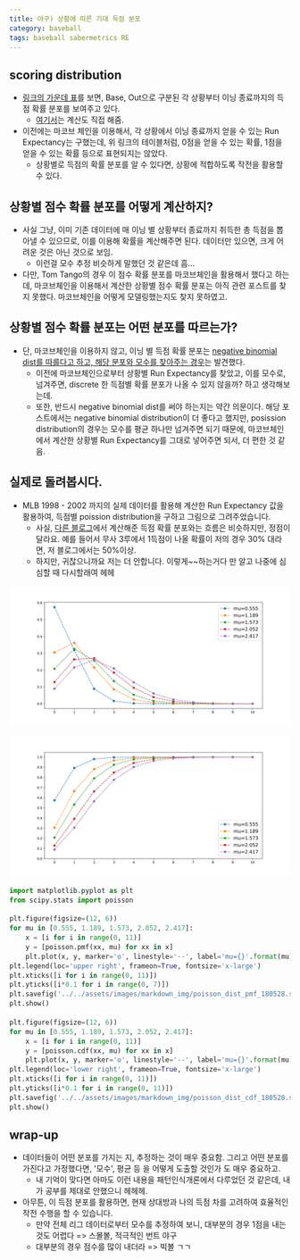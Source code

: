 ```yaml
---
title: 야구) 상황에 따른 기대 득점 분포
category: baseball 
tags: baseball sabermetrics RE
---
```


## scoring distribution 

- [링크의 가운데 표](https://www.fangraphs.com/blogs/more-fun-with-markov-custom-run-expectancies/)를 보면, Base, Out으로 구분된 각 상황부터 이닝 종료까지의 득점 확률 분포를 보여주고 있다. 
    - [여기서](https://gregstoll.dyndns.org/~gregstoll/baseball/runsperinning.html)는 계산도 직접 해줌. 
- 이전에는 마코브 체인을 이용해서, 각 상황에서 이닝 종료까지 얻을 수 있는 Run Expectancy는 구했는데, 위 링크의 테이블처럼, 0점을 얻을 수 있는 확률, 1점을 얻을 수 있는 확률 등으로 표현되지는 않았다. 
    - 상황별로 득점의 확률 분포를 알 수 있다면, 상황에 적합하도록 작전을 활용할 수 있다. 

## 상황별 점수 확률 분포를 어떻게 계산하지? 

- 사실 그냥, 이미 기존 데이터에 매 이닝 별 상황부터 종료까지 취득한 총 득점을 뽑아낼 수 있으므로, 이를 이용해 확률을 계산해주면 된다. 데이터만 있으면, 크게 어려운 것은 아닌 것으로 보임. 
    - 이런걸 모수 추정 비슷하게 말했던 것 같은데 흠...
- 다만, Tom Tango의 경우 이 점수 확률 분포를 마코브체인을 활용해서 했다고 하는데, 마코브체인을 이용해서 계산한 상황별 점수 확률 분포는 아직 관련 포스트를 찾지 못했다. 마코브체인을 어떻게 모델링했는지도 찾지 못하였고. 

## 상황별 점수 확률 분포는 어떤 분포를 따르는가? 

- 단, 마코브체인을 이용하지 않고, 이닝 별 득점 확률 분포는 [negative binomial dist를 따를다고 하고, 해당 분포와 모수를 찾아주는 경우](https://stats.seandolinar.com/mlb-run-distribution-neg-binomial/)는 발견했다. 
    - 이전에 마코브체인으로부터 상황별 Run Expectancy를 찾았고, 이를 모수로, 넘겨주면, discrete 한 득점별 확률 분포가 나올 수 있지 않을까? 하고 생각해보는데.  
    - 또한, 반드시 negative binomial dist를 써야 하는지는 약간 의문이다. 해당 포스트에서는 negative binomial distribution이 더 좋다고 했지만, posission distribution의 경우는 모수를 평균 하나만 넘겨주면 되기 때문에, 마코브체인에서 계산한 상황별 Run Expectancy를 그대로 넣어주면 되서, 더 편한 것 같음. 

## 실제로 돌려봅시다. 

- MLB 1998 - 2002 까지의 실제 데이터를 활용해 계산한 Run Expectancy 값을 활용하여, 득점별 poission distribution을 구하고 그림으로 그려주었습니다. 
    - 사실, [다른 블로그](https://gregstoll.dyndns.org/~gregstoll/baseball/runsperinning.html#about)에서 계산해준 득점 확률 분포와는 흐름은 비슷하지만, 정점이 달라요. 예를 들어서 무사 3루에서 1득점이 나올 확률이 저의 경우 30% 대라면, 저 블로그에서는 50%이상. 
    - 하지만, 귀찮으니까요 저는 더 안합니다. 이렇게~~하는거다 만 알고 나중에 심심할 때 다시할래여 헤헤 

![poission dist, pmf](/assets/images/markdown_img/poisson_dist_pmf_180528.svg)

![poission dist, cdf](/assets/images/markdown_img/poisson_dist_cdf_180528.svg)

```python
import matplotlib.pyplot as plt 
from scipy.stats import poisson

plt.figure(figsize=(12, 6))
for mu in [0.555, 1.189, 1.573, 2.052, 2.417]:    
    x = [i for i in range(0, 11)]
    y = [poisson.pmf(xx, mu) for xx in x]
    plt.plot(x, y, marker='o', linestyle='--', label='mu={}'.format(mu))
plt.legend(loc='upper right', frameon=True, fontsize='x-large')
plt.xticks([i for i in range(0, 11)])
plt.yticks([i*0.1 for i in range(0, 7)])
plt.savefig('../../assets/images/markdown_img/poisson_dist_pmf_180528.svg')
plt.show()

plt.figure(figsize=(12, 6))
for mu in [0.555, 1.189, 1.573, 2.052, 2.417]:    
    x = [i for i in range(0, 11)]
    y = [poisson.cdf(xx, mu) for xx in x]
    plt.plot(x, y, marker='o', linestyle='--', label='mu={}'.format(mu))
plt.legend(loc='lower right', frameon=True, fontsize='x-large')
plt.xticks([i for i in range(0, 11)])
plt.yticks([i*0.1 for i in range(0, 11)])
plt.savefig('../../assets/images/markdown_img/poisson_dist_cdf_180528.svg')
plt.show()
```

## wrap-up 

- 데이터들이 어떤 분포를 가지는 지, 추정하는 것이 매우 중요함. 그리고 어떤 분포를 가진다고 가정했다면, '모수', 평균 등 을 어떻게 도출할 것인가 도 매우 중요하고.
    - 내 기억이 맞다면 아마도 이런 내용을 패턴인식개론에서 다루었던 것 같은데, 내가 공부를 제대로 안했으니 헤헤헤. 
- 아무튼, 이 득점 분포를 활용하면, 현재 상대방과 나의 득점 차를 고려하여 효율적인 작전 수행을 할 수 있습니다. 
    - 만약 전체 리그 데이터로부터 모수를 추정하여 보니, 대부분의 경우 1점을 내는 것도 어렵다 => 스몰볼, 적극적인 번트 야구 
    - 대부분의 경우 점수를 많이 내더라 => 빅볼 ㄱㄱ